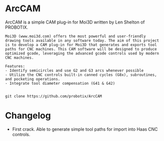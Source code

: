 # ArcCAM

  ArcCAM is a simple CAM plug-in for Moi3D written by Len Shelton of PROBOTIX.
  
	Moi3D (www.moi3d.com) offers the most powerful and user-friendly drawing tools available in any software today. The aim of this project is to develop a CAM plug-in for Moi3D that generates and exports tool paths for CNC machines. This CAM software will be designed to produce optimized gcode, leveraging the advanced gcode controls used by modern CNC machines.
  
	Features:
	- Identify semicircles and use G2 and G3 arcs whenever possible
	- Utilize the CNC controls built-in canned cycles (G8x), subroutines, and pocketing operations.
	- Integrate tool diameter compensation (G41 & G42)
	

    git clone https://github.com/probotix/ArcCAM



# Changelog
- First crack. Able to generate simple tool paths for import into Haas CNC controls.
   





